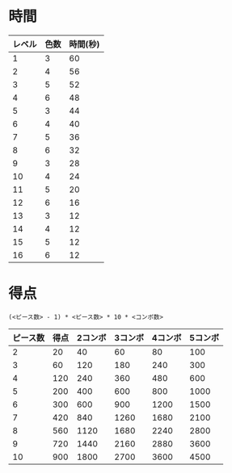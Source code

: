 # 時間

|レベル|色数|時間(秒)|
|--|--|--|
|1|3|60|
|2|4|56|
|3|5|52|
|4|6|48|
|5|3|44|
|6|4|40|
|7|5|36|
|8|6|32|
|9|3|28|
|10|4|24|
|11|5|20|
|12|6|16|
|13|3|12|
|14|4|12|
|15|5|12|
|16|6|12|

# 得点

    (<ピース数> - 1) * <ピース数> * 10 * <コンボ数>

|ピース数|得点|2コンボ|3コンボ|4コンボ|5コンボ|
|--|--|--|--|--|--|
|2|20|40|60|80|100|
|3|60|120|180|240|300|
|4|120|240|360|480|600|
|5|200|400|600|800|1000|
|6|300|600|900|1200|1500|
|7|420|840|1260|1680|2100|
|8|560|1120|1680|2240|2800|
|9|720|1440|2160|2880|3600|
|10|900|1800|2700|3600|4500|
